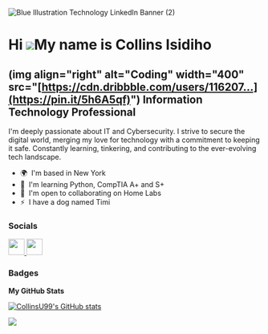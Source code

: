 ![Blue Illustration Technology LinkedIn Banner (2)](https://github.com/CollinsU99/CollinsU99/assets/124742607/2f48ee3a-08e6-470f-92da-c1296c9ae7d1)

Hi ![](https://user-images.githubusercontent.com/18350557/176309783-0785949b-9127-417c-8b55-ab5a4333674e.gif)My name is Collins Isidiho
=======================================================================================================================================
(img align="right" alt="Coding" width="400" src="[https://cdn.dribbble.com/users/116207...](https://pin.it/5h6A5qf)")
Information Technology Professional
-----------------------------------

I'm deeply passionate about IT and Cybersecurity. I strive to secure the digital world, merging my love for technology with a commitment to keeping it safe. Constantly learning, tinkering, and contributing to the ever-evolving tech landscape.

* 🌍  I'm based in New York
* 🧠  I'm learning Python, CompTIA A+ and S+
* 🤝  I'm open to collaborating on Home Labs
* ⚡  I have a dog named Timi


### Socials

<p align="left"> <a href="https://www.github.com/CollinsU99" target="_blank" rel="noreferrer"> <picture> <source media="(prefers-color-scheme: dark)" srcset="https://raw.githubusercontent.com/danielcranney/readme-generator/main/public/icons/socials/github-dark.svg" /> <source media="(prefers-color-scheme: light)" srcset="https://raw.githubusercontent.com/danielcranney/readme-generator/main/public/icons/socials/github.svg" /> <img src="https://raw.githubusercontent.com/danielcranney/readme-generator/main/public/icons/socials/github.svg" width="32" height="32" /> </picture> </a> <a href="https://www.linkedin.com/in/collins-isidiho" target="_blank" rel="noreferrer"> <picture> <source media="(prefers-color-scheme: dark)" srcset="https://raw.githubusercontent.com/danielcranney/readme-generator/main/public/icons/socials/linkedin-dark.svg" /> <source media="(prefers-color-scheme: light)" srcset="https://raw.githubusercontent.com/danielcranney/readme-generator/main/public/icons/socials/linkedin.svg" /> <img src="https://raw.githubusercontent.com/danielcranney/readme-generator/main/public/icons/socials/linkedin.svg" width="32" height="32" /> </picture> </a></p>

### Badges

<b>My GitHub Stats</b>

<a href="http://www.github.com/CollinsU99"><img src="https://github-readme-stats.vercel.app/api?username=CollinsU99&show_icons=true&hide=&count_private=true&title_color=0891b2&text_color=ffffff&icon_color=0891b2&bg_color=1c1917&hide_border=true&show_icons=true" alt="CollinsU99's GitHub stats" /></a>

<a href="http://www.github.com/CollinsU99"><img src="https://github-readme-streak-stats.herokuapp.com/?user=CollinsU99&stroke=ffffff&background=1c1917&ring=0891b2&fire=0891b2&currStreakNum=ffffff&currStreakLabel=0891b2&sideNums=ffffff&sideLabels=ffffff&dates=ffffff&hide_border=true" /></a>
